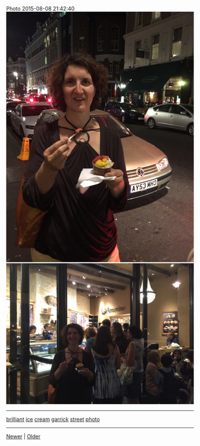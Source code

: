 <!--
title: Photo 2015-08-08 21
date: 2020-06-28T14:43:49.690Z
tags: brilliant, ice, cream, garrick, street, photo
-->


Photo 2015-08-08 21:42:40
![](126202669317-0.jpg)
![](126202669317-1.jpg)

<!--BOTTOM-POST-NAVIGATION-->
---

[brilliant](tag-brilliant.md) [ice](tag-ice.md) [cream](tag-cream.md) [garrick](tag-garrick.md) [street](tag-street.md) [photo](tag-photo.md)

---

[Newer](126202652533.md) | [Older](126261105797.md)